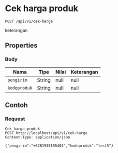 # Cek harga produk
```http
POST /api/v1/cek-harga
```
keterangan
## Properties
### Body
Nama | Tipe | Nilai | Keterangan
--- | --- | --- | ---
<code>pengirim</code> | String | null | null
<code>kodeproduk</code> | String | null | null
## Contoh
### Request
```http
Cek harga produk
POST http://localhost/api/v1/cek-harga
Content-Type: application/json

{"pengirim":"+6281935155404","kodeproduk":"test5"}
```
